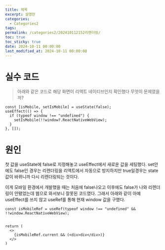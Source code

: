 ```yaml
---
title: 제목
excerpt: 설명란
categories:
  - Categories2
tags: 
permalink: /categories2/202410112152리렌더링/
toc: true
toc_sticky: true
date: 2024-10-11 00:00:00
last_modified_at: 2024-10-11 00:00:00
---
```

# 실수 코드
> 아래와 같은 코드로 해당 화면이 리액트 네이티브인지 확인했다 무엇이 문제였을까?
```tsx
const [isMobile, setIsMobile] = useState(false);
useEffect(() => { 
  if (typeof window !== "undefined") { 
    setIsMobile(!!window?.ReactNativeWebView); 
  } 
}, []);

```


# 원인
첫 값을 useState에 false로 지정해놓고 useEffect에서 새로운 값을 세팅했다. set안에도 false인 경우는 리렌더링을 리액트에서 자동으로 방지하지만 true일경우는 state값이 바뀌니까 다시 리렌더링되는 것이다.

이게 모바일 환경에서 개발했을 때는 처음에 false나오고 이후에도 false가 나와 리렌더링이 안됐었는데 웹으로 와서보니 잘못된 코드였다. 그래서 아래와 같이 아예 useEffect를 쓰지 않고 useRef를 통해 현재 window 값을 구했다.

```tsx
const isMobileRef = useRef(typeof window !== "undefined" && !!window.ReactNativeWebView);


return (
  <>
    {isMobileRef.current && (<div>div</div>)}
  </>
)
```